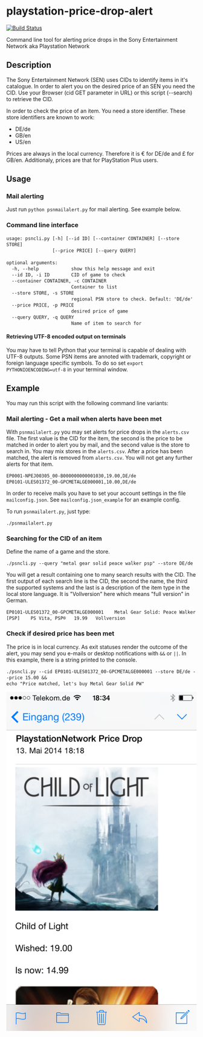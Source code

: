 playstation-price-drop-alert
============================
[![Build Status](https://travis-ci.org/snipem/playstation-price-drop-alert.svg?branch=master)](https://travis-ci.org/snipem/playstation-price-drop-alert)

Command line tool for alerting price drops in the Sony Entertainment Network aka Playstation Network

Description
-----------
The Sony Entertainment Network (SEN) uses CIDs to identify items in it's catalogue. In order to alert you on the desired price of an SEN you need the CID. Use your Browser (cid GET parameter in URL) or this script (--search) to retrieve the CID.

In order to check the price of an item. You need a store identifier. These store identifiers are known to work:

* DE/de
* GB/en
* US/en

Prices are always in the local currency. Therefore it is € for DE/de and £ for GB/en. Additionaly, prices are that for PlayStation Plus users.

Usage
-----

### Mail alerting

Just run `python psnmailalert.py` for mail alerting. See example below.

### Command line interface
	usage: psncli.py [-h] [--id ID] [--container CONTAINER] [--store STORE]
	                 [--price PRICE] [--query QUERY]

	optional arguments:
	  -h, --help            show this help message and exit
	  --id ID, -i ID        CID of game to check
	  --container CONTAINER, -c CONTAINER
	                        Container to list
	  --store STORE, -s STORE
	                        regional PSN store to check. Default: 'DE/de'
	  --price PRICE, -p PRICE
	                        desired price of game
	  --query QUERY, -q QUERY
	                        Name of item to search for

#### Retrieving UTF-8 encoded output on terminals
You may have to tell Python that your terminal is capable of dealing with UTF-8 outputs. Some PSN items are annoted with trademark, copyright or foreign language specific symbols. To do so set `export PYTHONIOENCODING=utf-8` in your terminal window. 


Example
-------
You may run this script with the following command line variants:

### Mail alerting - Get a mail when alerts have been met

With `psnmailalert.py` you may set alerts for price drops in the `alerts.csv` file. The first value is the CID for the item, the second is the price to be matched in order to alert you by mail, and the second value is the store to search in. You may mix stores in the `alerts.csv`. After a price has been matched, the alert is removed from `alerts.csv`. You will not get any further alerts for that item.

	EP0001-NPEJ00305_00-B000000000001030,19.00,DE/de
	EP0101-ULES01372_00-GPCMETALGE000001,10.00,DE/de

 In order to receive mails you have to set your account settings in the file `mailconfig.json`. See `mailconfig.json_example` for an example config.

 To run `psnmailalert.py`, just type:

 	./psnmailalert.py

### Searching for the CID of an item

Define the name of a game and the store.

	./psncli.py --query "metal gear solid peace walker psp" --store DE/de

You will get a result containing one to many search results with the CID. The first output of each search line is the CID, the second the name, the third the supported systems and the last is a description of the item type in the local store language. It is "Vollversion" here which means "full version" in German.

	EP0101-ULES01372_00-GPCMETALGE000001	Metal Gear Solid: Peace Walker [PSP]	PS Vita, PSP®	19.99	Vollversion

### Check if desired price has been met

The price is in local currency. As exit statuses render the outcome of the alert, you may send you e-mails or desktop notifications with `&&` or `||`. In this example, there is a string printed to the console.

	./psncli.py --cid EP0101-ULES01372_00-GPCMETALGE000001 --store DE/de --price 15.00 &&
	echo "Price matched, let's buy Metal Gear Solid PW"


![Mail with alerts](res/mail.png?raw=true "Mail with alerts")
